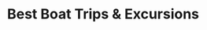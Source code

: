 ---
title: "Best Boat Trips & Excursions"
url: /santa-ponca/best-boat-trips-und-excursions/
shop: agencia de viajes
---